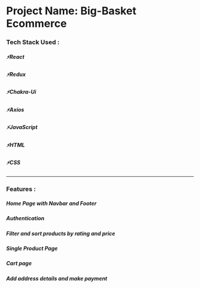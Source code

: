  <h1>Project Name: Big-Basket Ecommerce</h1>

<h3>Tech Stack Used :</h3>
<h5>⚡React</h5>
<h5>⚡Redux</h5>
<h5>⚡Chakra-Ui</h5>
<h5>⚡Axios</h5>
<h5>⚡JavaScript</h5>
<h5>⚡HTML</h5>
<h5>⚡CSS</h5>

---

<h3>Features :</h3>
<h5>Home Page with Navbar and Footer</h5>
<h5>Authentication</h5>
<h5>Filter and sort products by rating and price</h5>
<h5>Single Product Page</h5>
<h5>Cart page</h5>
<h5>Add address details and make payment </h5>
